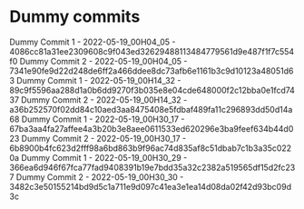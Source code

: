 # Dummy commits

Dummy Commit 1 - 2022-05-19_00H04_05 - 4086cc81a31ee2309608c9f043ed32629488113484779561d9e487f1f7c554f0
Dummy Commit 2 - 2022-05-19_00H04_05 - 7341e90fe9d22d248de6ff2a466ddee8dc73afb6e1161b3c9d10123a48051d63
Dummy Commit 1 - 2022-05-19_00H14_32 - 89c9f5596aa288d1a0b6dd9270f3b035e8e04cde648000f2c12bba0e1fcd7437
Dummy Commit 2 - 2022-05-19_00H14_32 - a36b252570f02dd84c10aed3aa8475408e5fdbaf489fa11c296893dd50d14a68
Dummy Commit 1 - 2022-05-19_00H30_17 - 67ba3aa4fa27affee4a3b20b3e8aee0611533ed620296e3ba9feef634b44d023
Dummy Commit 2 - 2022-05-19_00H30_17 - 6b8900b4fc623d2fff98a6bd863b9f96ac74d835af8c51dbab7c1b3a35c0220a
Dummy Commit 1 - 2022-05-19_00H30_29 - 366ea6d946f67fca77fad9408391b19e7bdd35a32c2382a519565df15d2fc237
Dummy Commit 2 - 2022-05-19_00H30_30 - 3482c3e50155214bd9d5c1a711e9d097c41ea3e1ea14d08da02f42d93bc09d3c
